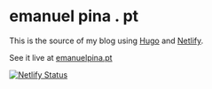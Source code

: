 # emanuel pina . pt  

This is the source of my blog using [Hugo](https://gohugo.io/) and [Netlify](https://www.netlify.com/).

See it live at [emanuelpina.pt](https://emanuelpina.pt)

[![Netlify Status](https://api.netlify.com/api/v1/badges/4dfd5f15-f81e-49e4-a37f-34b83e038cf5/deploy-status)](https://app.netlify.com/sites/emanuelpina/deploys)

